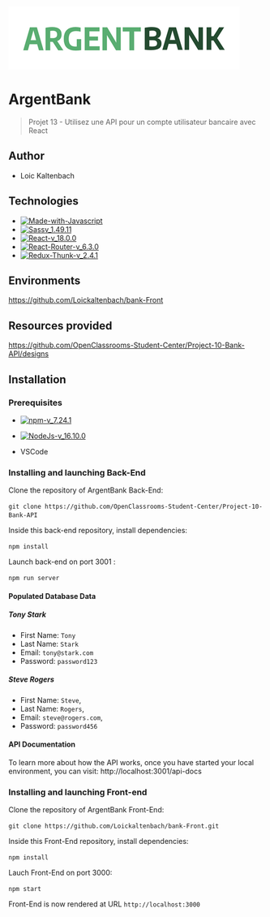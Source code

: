 ![logo-du-projet](src/assets/argentBankLogo.png?raw=true)

# ArgentBank
> Projet 13 - Utilisez une API pour un compte utilisateur bancaire avec React
## Author 

- Loic Kaltenbach

## Technologies

- [![Made-with-Javascript](https://img.shields.io/badge/Made%20with-Javascript-green)](https://developer.mozilla.org/fr/docs/Web/JavaScript)
- [![Sassv_1.49.11](https://img.shields.io/badge/Sass-v_1.49.11-ff69b4)](https://sass-lang.com/)
- [![React-v_18.0.0](https://img.shields.io/badge/React-v_18.0.0-blue)](https://fr.reactjs.org/)
- [![React-Router-v_6.3.0](https://img.shields.io/badge/React_Router-v_6.3.0-yellow)](https://reactrouter.com/docs/en/v6)
- [![Redux-Thunk-v_2.4.1](https://img.shields.io/badge/Redux_Thunk-v_2.4.1-red)](https://github.com/reduxjs/redux-thunk)

## Environments

https://github.com/Loickaltenbach/bank-Front

## Resources provided

https://github.com/OpenClassrooms-Student-Center/Project-10-Bank-API/designs

## Installation

### Prerequisites

- [![npm-v_7.24.1](https://img.shields.io/badge/npm-v_7.24.1-orange)](https://docs.npmjs.com/)
- [![NodeJs-v_16.10.0](https://img.shields.io/badge/NodeJs-v_16.10.0-red)](https://nodejs.org/en/docs/)

- VSCode

### Installing and launching Back-End

Clone the repository of ArgentBank Back-End:

`git clone https://github.com/OpenClassrooms-Student-Center/Project-10-Bank-API`

Inside this back-end repository, install dependencies:

`npm install`

Launch back-end on port 3001 :

`npm run server`

#### Populated Database Data

##### Tony Stark

- First Name: `Tony`
- Last Name: `Stark`
- Email: `tony@stark.com`
- Password: `password123`

##### Steve Rogers

- First Name: `Steve`,
- Last Name: `Rogers`,
- Email: `steve@rogers.com`,
- Password: `password456`

#### API Documentation

To learn more about how the API works, once you have started your local environment, you can visit: http://localhost:3001/api-docs

### Installing and launching Front-end

Clone the repository of ArgentBank Front-End:

`git clone https://github.com/Loickaltenbach/bank-Front.git`

Inside this Front-End repository, install dependencies:

`npm install`

Lauch Front-End on port 3000:

`npm start`

Front-End is now rendered at URL `http://localhost:3000`
